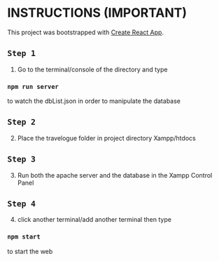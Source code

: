 # INSTRUCTIONS (IMPORTANT)

This project was bootstrapped with [Create React App](https://github.com/facebook/create-react-app).

## `Step 1`

1. Go to the terminal/console of the directory and type 

### `npm run server`

to watch the dbList.json in order to manipulate the database

## `Step 2`

2. Place the travelogue folder in project directory Xampp/htdocs

## `Step 3`

3. Run both the apache server and the database in the Xampp Control Panel

## `Step 4`

4. click another terminal/add another terminal then type

### `npm start`

to start the web

